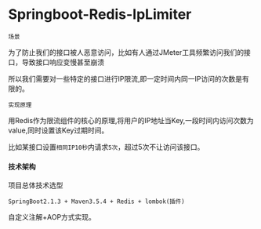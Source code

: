 # Springboot-Redis-IpLimiter

`场景`

为了防止我们的接口被人恶意访问，比如有人通过JMeter工具频繁访问我们的接口，导致接口响应变慢甚至崩溃

所以我们需要对一些特定的接口进行IP限流,即一定时间内同一IP访问的次数是有限的。

`实现原理`

用Redis作为限流组件的核心的原理,将用户的IP地址当Key,一段时间内访问次数为value,同时设置该Key过期时间。

比如某接口设置`相同IP10秒`内请求`5次`，超过5次不让访问该接口。

#### 技术架构

项目总体技术选型

```
SpringBoot2.1.3 + Maven3.5.4 + Redis + lombok(插件) 
```

自定义注解+AOP方式实现。
